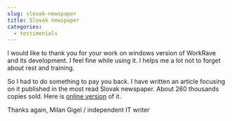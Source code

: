 ```yaml
---
slug: slovak-newspaper
title: Slovak newspaper
categories:
  - testimonials
---
```

I would like to thank you for your work on windows version of WorkRave
and its development. I feel fine while using it. I helps me a lot not to
forget about rest and training.
<!--more-->

So I had to do something to pay you back. I have written an article
focusing on it published in the most read Slovak newspaper. About 260
thousands copies sold. Here is [online
version](http://www.sme.sk/clanok.asp?cl=1181080) of it.

Thanks again, Milan Gigel / independent IT writer

